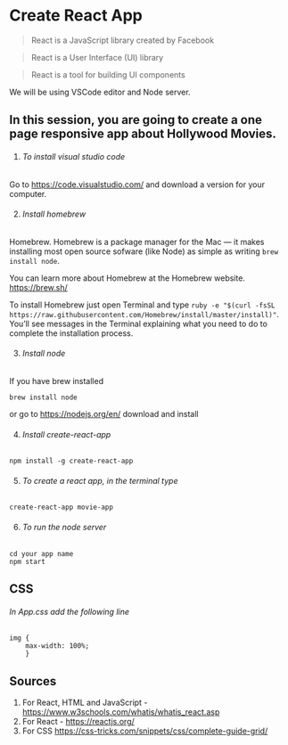 # Create React App

> React is a JavaScript library created by Facebook

> React is a User Interface (UI) library

> React is a tool for building UI components

We will be using VSCode editor and Node server.
## In this session, you are going to create a one page responsive app about Hollywood Movies.

1.  ###### To install visual studio code

Go to https://code.visualstudio.com/ and download a version for your computer.

2.  ###### Install homebrew
Homebrew. Homebrew is a package manager for the Mac — it makes installing most open source sofware (like Node) as simple as writing ```brew install node```. 

You can learn more about Homebrew at the Homebrew website. https://brew.sh/

To install Homebrew just open Terminal and type ```ruby -e "$(curl -fsSL https://raw.githubusercontent.com/Homebrew/install/master/install)"```. You’ll see messages in the Terminal explaining what you need to do to complete the installation process.

3.  ###### Install node
If you have brew installed
```
brew install node 
```
or go to https://nodejs.org/en/ download and install

4.  ###### Install create-react-app
```
npm install -g create-react-app
```
5.  ###### To create a react app, in the terminal type
```
create-react-app movie-app
```

6.  ###### To run the node server
```
cd your app name
npm start
```

## CSS
###### In App.css add the following line
```
img {
    max-width: 100%;
    }
```
## Sources
1.  For React, HTML and JavaScript - https://www.w3schools.com/whatis/whatis_react.asp
2.  For React - https://reactjs.org/
3.  For CSS https://css-tricks.com/snippets/css/complete-guide-grid/
